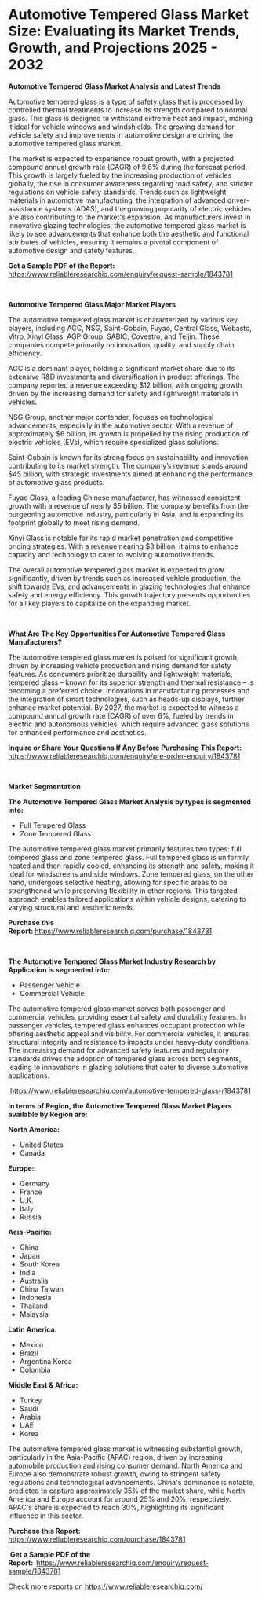 <p><h1>Automotive Tempered Glass Market Size: Evaluating its Market Trends, Growth, and Projections 2025 - 2032</h1></p><p><strong>Automotive Tempered Glass Market Analysis and Latest Trends</strong></p>
<p><p>Automotive tempered glass is a type of safety glass that is processed by controlled thermal treatments to increase its strength compared to normal glass. This glass is designed to withstand extreme heat and impact, making it ideal for vehicle windows and windshields. The growing demand for vehicle safety and improvements in automotive design are driving the automotive tempered glass market.</p><p>The market is expected to experience robust growth, with a projected compound annual growth rate (CAGR) of 9.6% during the forecast period. This growth is largely fueled by the increasing production of vehicles globally, the rise in consumer awareness regarding road safety, and stricter regulations on vehicle safety standards. Trends such as lightweight materials in automotive manufacturing, the integration of advanced driver-assistance systems (ADAS), and the growing popularity of electric vehicles are also contributing to the market's expansion. As manufacturers invest in innovative glazing technologies, the automotive tempered glass market is likely to see advancements that enhance both the aesthetic and functional attributes of vehicles, ensuring it remains a pivotal component of automotive design and safety features.</p></p>
<p><strong>Get a Sample PDF of the Report:&nbsp;</strong> <a href="https://www.reliableresearchiq.com/enquiry/request-sample/1843781?utm_campaign=2843&utm_medium=2&utm_source=Github&utm_content=ia&utm_term=30032025&utm_id=automotive-tempered-glass">https://www.reliableresearchiq.com/enquiry/request-sample/1843781</a></p>
<p>&nbsp;</p>
<p><strong>Automotive Tempered Glass Major Market Players</strong></p>
<p><p>The automotive tempered glass market is characterized by various key players, including AGC, NSG, Saint-Gobain, Fuyao, Central Glass, Webasto, Vitro, Xinyi Glass, AGP Group, SABIC, Covestro, and Teijin. These companies compete primarily on innovation, quality, and supply chain efficiency.</p><p>AGC is a dominant player, holding a significant market share due to its extensive R&D investments and diversification in product offerings. The company reported a revenue exceeding $12 billion, with ongoing growth driven by the increasing demand for safety and lightweight materials in vehicles.</p><p>NSG Group, another major contender, focuses on technological advancements, especially in the automotive sector. With a revenue of approximately $6 billion, its growth is propelled by the rising production of electric vehicles (EVs), which require specialized glass solutions.</p><p>Saint-Gobain is known for its strong focus on sustainability and innovation, contributing to its market strength. The company’s revenue stands around $45 billion, with strategic investments aimed at enhancing the performance of automotive glass products.</p><p>Fuyao Glass, a leading Chinese manufacturer, has witnessed consistent growth with a revenue of nearly $5 billion. The company benefits from the burgeoning automotive industry, particularly in Asia, and is expanding its footprint globally to meet rising demand.</p><p>Xinyi Glass is notable for its rapid market penetration and competitive pricing strategies. With a revenue nearing $3 billion, it aims to enhance capacity and technology to cater to evolving automotive trends.</p><p>The overall automotive tempered glass market is expected to grow significantly, driven by trends such as increased vehicle production, the shift towards EVs, and advancements in glazing technologies that enhance safety and energy efficiency. This growth trajectory presents opportunities for all key players to capitalize on the expanding market.</p></p>
<p>&nbsp;</p>
<p><strong>What Are The Key Opportunities For Automotive Tempered Glass Manufacturers?</strong></p>
<p><p>The automotive tempered glass market is poised for significant growth, driven by increasing vehicle production and rising demand for safety features. As consumers prioritize durability and lightweight materials, tempered glass – known for its superior strength and thermal resistance – is becoming a preferred choice. Innovations in manufacturing processes and the integration of smart technologies, such as heads-up displays, further enhance market potential. By 2027, the market is expected to witness a compound annual growth rate (CAGR) of over 6%, fueled by trends in electric and autonomous vehicles, which require advanced glass solutions for enhanced performance and aesthetics.</p></p>
<p><strong>Inquire or Share Your Questions If Any Before Purchasing This Report:</strong> <a href="https://www.reliableresearchiq.com/enquiry/pre-order-enquiry/1843781?utm_campaign=2843&utm_medium=2&utm_source=Github&utm_content=ia&utm_term=30032025&utm_id=automotive-tempered-glass">https://www.reliableresearchiq.com/enquiry/pre-order-enquiry/1843781</a></p>
<p>&nbsp;</p>
<p><strong>Market Segmentation</strong></p>
<p><strong>The Automotive Tempered Glass Market Analysis by types is segmented into:</strong></p>
<p><ul><li>Full Tempered Glass</li><li>Zone Tempered Glass</li></ul></p>
<p><p>The automotive tempered glass market primarily features two types: full tempered glass and zone tempered glass. Full tempered glass is uniformly heated and then rapidly cooled, enhancing its strength and safety, making it ideal for windscreens and side windows. Zone tempered glass, on the other hand, undergoes selective heating, allowing for specific areas to be strengthened while preserving flexibility in other regions. This targeted approach enables tailored applications within vehicle designs, catering to varying structural and aesthetic needs.</p></p>
<p><strong>Purchase this Report:&nbsp;</strong><a href="https://www.reliableresearchiq.com/purchase/1843781?utm_campaign=2843&utm_medium=2&utm_source=Github&utm_content=ia&utm_term=30032025&utm_id=automotive-tempered-glass">https://www.reliableresearchiq.com/purchase/1843781</a></p>
<p>&nbsp;</p>
<p><strong>The Automotive Tempered Glass Market Industry Research by Application is segmented into:</strong></p>
<p><ul><li>Passenger Vehicle</li><li>Commercial Vehicle</li></ul></p>
<p><p>The automotive tempered glass market serves both passenger and commercial vehicles, providing essential safety and durability features. In passenger vehicles, tempered glass enhances occupant protection while offering aesthetic appeal and visibility. For commercial vehicles, it ensures structural integrity and resistance to impacts under heavy-duty conditions. The increasing demand for advanced safety features and regulatory standards drives the adoption of tempered glass across both segments, leading to innovations in glazing solutions that cater to diverse automotive applications.</p></p>
<p><a href="https://www.reliableresearchiq.com/automotive-tempered-glass-r1843781?utm_campaign=2843&utm_medium=2&utm_source=Github&utm_content=ia&utm_term=30032025&utm_id=automotive-tempered-glass">&nbsp;https://www.reliableresearchiq.com/automotive-tempered-glass-r1843781</a></p>
<p><strong>In terms of Region, the Automotive Tempered Glass Market Players available by Region are:</strong></p>
<p>
    <p> <strong> North America: </strong>
        <ul>
            <li>United States</li>
            <li>Canada</li>
        </ul>
        </p> 
    <p> <strong> Europe: </strong>
        <ul>
            <li>Germany</li>
            <li>France</li>
            <li>U.K.</li>
            <li>Italy</li>
            <li>Russia</li>
        </ul>
        </p> 
    <p> <strong> Asia-Pacific: </strong>
        <ul>
            <li>China</li>
            <li>Japan</li>
            <li>South Korea</li>
            <li>India</li>
            <li>Australia</li>
            <li>China Taiwan</li>
            <li>Indonesia</li>
            <li>Thailand</li>
            <li>Malaysia</li>
        </ul>
        </p> 
    <p> <strong> Latin America: </strong>
        <ul>
            <li>Mexico</li>
            <li>Brazil</li>
            <li>Argentina Korea</li>
            <li>Colombia</li>
        </ul>
        </p> 
    <p> <strong> Middle East & Africa: </strong>
        <ul>
            <li>Turkey</li>
            <li>Saudi</li>
            <li>Arabia</li>
            <li>UAE</li>
            <li>Korea</li>
        </ul>
    </p>
    </p>
<p><p>The automotive tempered glass market is witnessing substantial growth, particularly in the Asia-Pacific (APAC) region, driven by increasing automobile production and rising consumer demand. North America and Europe also demonstrate robust growth, owing to stringent safety regulations and technological advancements. China's dominance is notable, predicted to capture approximately 35% of the market share, while North America and Europe account for around 25% and 20%, respectively. APAC's share is expected to reach 30%, highlighting its significant influence in this sector.</p></p>
<p><strong>Purchase this Report: </strong><a href="https://www.reliableresearchiq.com/purchase/1843781?utm_campaign=2843&utm_medium=2&utm_source=Github&utm_content=ia&utm_term=30032025&utm_id=automotive-tempered-glass">https://www.reliableresearchiq.com/purchase/1843781</a></p>
<p>&nbsp;<strong>Get a Sample PDF of the Report:&nbsp;&nbsp;</strong><a href="https://www.reliableresearchiq.com/enquiry/request-sample/1843781?utm_campaign=2843&utm_medium=2&utm_source=Github&utm_content=ia&utm_term=30032025&utm_id=automotive-tempered-glass">https://www.reliableresearchiq.com/enquiry/request-sample/1843781</a></p>
<p><strong></strong></p>
<p>Check more reports on <a href="https://www.reliableresearchiq.com/?utm_campaign=2843&utm_medium=2&utm_source=Github&utm_content=ia&utm_term=30032025&utm_id=automotive-tempered-glass">https://www.reliableresearchiq.com/</a></p>